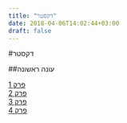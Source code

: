 ```yaml
---
title: "דקסטר"
date: 2018-04-06T14:02:44+03:00
draft: false
---
```


#דקסטר

##עונה ראשונה

<a href="page/dexter01/">פרק 1 </a><br>
<a href="page/dexter01/">פרק 2 </a><br>
<a href="page/dexter01/">פרק 3 </a><br>
<a href="page/dexter01/">פרק 4 </a>

